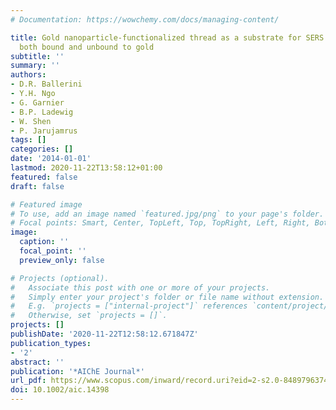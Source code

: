 ```yaml
---
# Documentation: https://wowchemy.com/docs/managing-content/

title: Gold nanoparticle-functionalized thread as a substrate for SERS study of analytes
  both bound and unbound to gold
subtitle: ''
summary: ''
authors:
- D.R. Ballerini
- Y.H. Ngo
- G. Garnier
- B.P. Ladewig
- W. Shen
- P. Jarujamrus
tags: []
categories: []
date: '2014-01-01'
lastmod: 2020-11-22T13:58:12+01:00
featured: false
draft: false

# Featured image
# To use, add an image named `featured.jpg/png` to your page's folder.
# Focal points: Smart, Center, TopLeft, Top, TopRight, Left, Right, BottomLeft, Bottom, BottomRight.
image:
  caption: ''
  focal_point: ''
  preview_only: false

# Projects (optional).
#   Associate this post with one or more of your projects.
#   Simply enter your project's folder or file name without extension.
#   E.g. `projects = ["internal-project"]` references `content/project/deep-learning/index.md`.
#   Otherwise, set `projects = []`.
projects: []
publishDate: '2020-11-22T12:58:12.671847Z'
publication_types:
- '2'
abstract: ''
publication: '*AIChE Journal*'
url_pdf: https://www.scopus.com/inward/record.uri?eid=2-s2.0-84897963744&doi=10.1002%2faic.14398&partnerID=40&md5=aff5432db590ff800bade713ff465e71
doi: 10.1002/aic.14398
---
```

